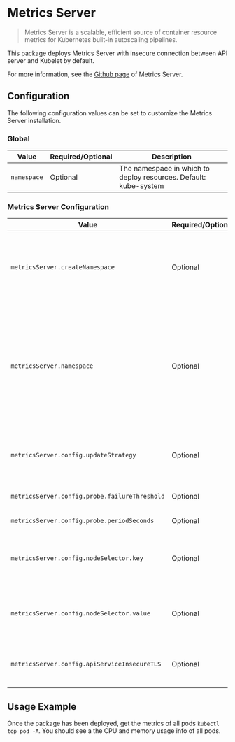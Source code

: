 # Metrics Server

> Metrics Server is a scalable, efficient source of container resource metrics for Kubernetes built-in autoscaling pipelines.

This package deploys Metrics Server with insecure connection between API server and Kubelet by default.

For more information, see the [Github page](https://github.com/kubernetes-sigs/metrics-server) of Metrics Server.

## Configuration

The following configuration values can be set to customize the Metrics Server installation.

### Global

| Value | Required/Optional | Description |
|-------|-------------------|-------------|
| `namespace` | Optional | The namespace in which to deploy resources. Default: kube-system |

### Metrics Server Configuration

| Value | Required/Optional | Description |
|-------|-------------------|-------------|
| `metricsServer.createNamespace` | Optional | A boolean that indicates whether to create the namespace specified. Default value is `true`. |
| `metricsServer.namespace` | Optional | The namespace value used by older templates, will overwrite will top level namespace of present, keep for backward compatibility. Default value is `null`. |
| `metricsServer.config.updateStrategy` | Optional | The update strategy of the deployment. Default: `RollingUpdate` |
| `metricsServer.config.probe.failureThreshold` | Optional | Probe failure threshold. Default: `3`. |
| `metricsServer.config.probe.periodSeconds` | Optional | Probe period. Default: `10` . |
| `metricsServer.config.nodeSelector.key` | Optional | Select which node should Metrics-server pod runs on. Default: `null`. |
| `metricsServer.config.nodeSelector.value` | Optional | Select which node should Metrics-server pod runs on. Default: `null`. |
| `metricsServer.config.apiServiceInsecureTLS`| Optional | Insecure connection between API service. Default: `True`. |

## Usage Example

Once the package has been deployed, get the metrics of all pods `kubectl top pod -A`. You should see a the CPU and memory usage info of all pods.
